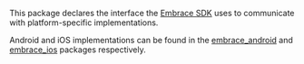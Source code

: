 This package declares the interface the [Embrace SDK](https://pub.dev/packages/embrace) uses to communicate with platform-specific implementations.

Android and iOS implementations can be found in the [embrace_android](https://pub.dev/packages/embrace_android) and [embrace_ios](https://pub.dev/packages/embrace_ios) packages respectively.